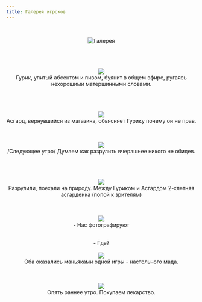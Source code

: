 ```yaml
---
title: Галерея игроков
---
```


&nbsp;

<p style='text-align: center'>
    <img src="/img/tit_gallery.jpg" alt='Галерея' />
</p>

<div align="center">
<br>
<br>
<br>
<a href="/img_gallery/asgard/g1.jpg"><img border=0 src="/img_gallery/asgard/g1_sm.jpg"></a>
<br>Гурик, упитый абсентом и пивом, буянит в общем эфире, ругаясь нехорошими матершинными словами. 
<br>
<br>
<br>
<br>

<a href="/img_gallery/asgard/g2.jpg"><img border=0 src="/img_gallery/asgard/g2_sm.jpg"></a>
<br>Асгард, вернувшийся из магазина, обьясняет Гурику почему он не прав.
<br>
<br>
<br>

<a href="/img_gallery/asgard/g3.jpg"><img border=0 src="/img_gallery/asgard/g3_sm.jpg"></a>
<br>/Следующее утро/ Думаем как разрулить вчерашнее никого не обидев.
<br>
<br>
<br><br>

<a href="/img_gallery/asgard/g4.jpg"><img border=0 src="/img_gallery/asgard/g4_sm.jpg"></a>
<br>Разрулили, поехали на природу. Между Гуриком и Асгардом 2-хлетняя асгарденка (попой к зрителям) 
<br>
<br><br>


<a href="/img_gallery/asgard/g5.jpg"><img border=0 src="/img_gallery/asgard/g5_sm.jpg"></a>
<br>- Нас фотографируют

<br>- Где?
<br>
<br>
<a href="/img_gallery/asgard/g6.jpg"><img border=0 src="/img_gallery/asgard/g6_sm.jpg"></a>
<br>Оба оказались маньяками одной игры - настольного мада.
<br>
<br><br>

<a href="/img_gallery/asgard/g7.jpg"><img border=0 src="/img_gallery/asgard/g7_sm.jpg"></a>
<br>Опять раннее утро. Покупаем лекарство.
<br>
<br>
<br>

</div>
<p><div align="right"><i></i></div></p>
